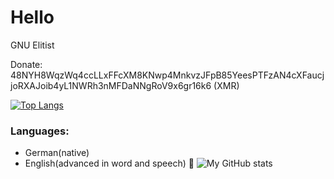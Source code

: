 # Hello 

GNU Elitist

Donate: 48NYH8WqzWq4ccLLxFFcXM8KNwp4MnkvzJFpB85YeesPTFzAN4cXFaucjjoRXAJoib4yL1NWRh3nMFDaNNgRoV9x6gr16k6 (XMR)

[![Top Langs](https://github-readme-stats.vercel.app/api/top-langs/?username=666hwll)](https://github.com/anuraghazra/github-readme-stats)

### Languages:
- German(native) 
- English(advanced in word and speech) 🏴󠁧󠁢󠁥󠁮󠁧󠁿
![My GitHub stats](https://github-readme-stats.vercel.app/api?username=666hwll)


